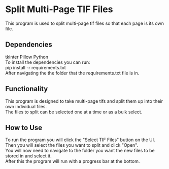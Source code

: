 # Split Multi-Page TIF Files
This program is used to split multi-page tif files so that each page is its own file.

## Dependencies 
tkinter
Pillow 
Python  
To install the dependencies you can run:  
    pip install -r requirements.txt  
After navigating the the folder that the requirements.txt file is in.
  
## Functionality
This program is designed to take multi-page tifs and split them up into their own individual files.  
The files to split can be selected one at a time or as a bulk select.

## How to Use
To run the program you will click the "Select TIF Files" button on the UI.  
Then you will select the files you want to split and click "Open".  
You will now need to navigate to the folder you want the new files to be stored in and select it.  
After this the program will run with a progress bar at the bottom.  
